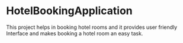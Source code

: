 # HotelBookingApplication
This project helps in booking hotel rooms and it provides user friendly Interface and makes booking a hotel room an easy task. 
